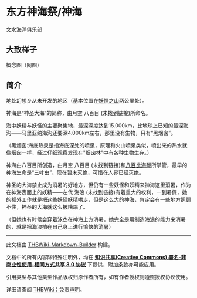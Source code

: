 # 东方神海祭/神海

<!-- source html: G:\repos\THBWiki-Markdown-Builder\THBWikiMarkdown\Temp\main\7\78\ns0%3A%E4%B8%9C%E6%96%B9%E7%A5%9E%E6%B5%B7%E7%A5%AD%2F%E7%A5%9E%E6%B5%B7.html -->

文水海洋俱乐部

## 大致样子
[](./文件-神海.jpg.md)  [](./文件-神海.jpg.md)概念图（网图）
## 简介
  
地处幻想乡从未开发的地区（基本位置在[妖怪之山](./妖怪之山.md)两公里处）。  

神海是“神圣大海”的简称，由月空 八百目 (未找到链接)所命名。  

海中妖精与妖怪的主要聚集地，最深深度达到15.000km，比地球上已知的最深海沟——马里亚纳海沟还要深4.000km左右，那里没有生物，只有“黑烟囱”。  

（黑烟囱:海底热泉是指海底深处的喷泉，原理和火山喷泉类似，喷出来的热水就像烟囱一样，经过仔细观察发现在"烟囱林"中有各种生物生存。）  

神海由八百目所创造，由月空 八百目 (未找到链接)和[八百比海琴](./八百比海琴.md)所掌管，最早的神海生命是“三叶虫”，现在暂未灭绝，可惜在人界已经灭绝。  

神圣的大海禁止成为消暑的好地方，但仍有一些妖怪和妖精来神海这里消暑，作为在神海表面上的妖精——左代 海浪 (未找到链接)有着重大的权利，一到暑假，她的额外工作就是把这些妖怪妖精哄走，但是这么大的神海，肯定会有一些地方照顾不住，神圣的大海就这么被糟蹋了。  

（但她也有时候会穿着泳衣在神海上方消暑，她完全是用制造海浪的能力来消暑的，就是把海浪拍在自己身上进行愉快的消暑）
  





---

此文档由 [THBWiki-Markdown-Builder](https://github.com/Delsin-Yu/THBWiki-Markdown-Builder) 构建。

文档中的所有内容除特殊注明外，均在 [**知识共享(Creative Commons) 署名-非商业性使用-相同方式共享 3.0 协议**](https://creativecommons.org/licenses/by-sa/3.0/deed.zh-hans) 下提供，附加条款亦可能应用。

引用类型与其他类型作品版权归原作者所有，如有作者授权则遵照授权协议使用。

详细请查阅 [THBWiki：免责声明](https://thbwiki.cc/THBWiki:%E5%85%8D%E8%B4%A3%E5%A3%B0%E6%98%8E)。

